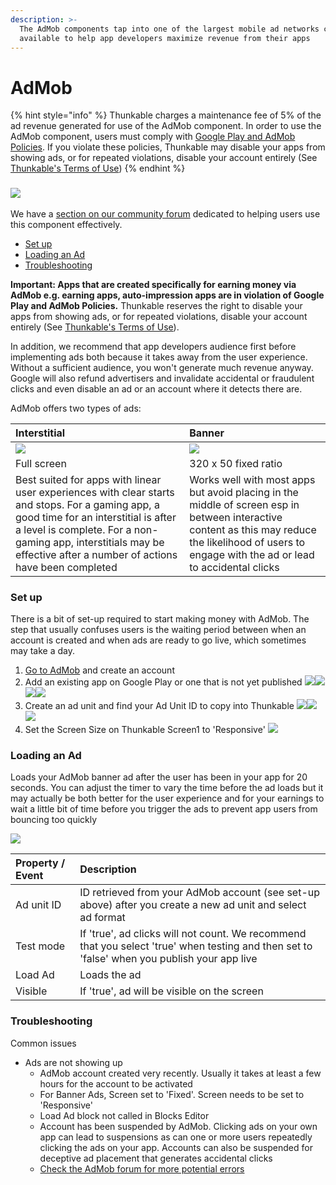 ```yaml
---
description: >-
  The AdMob components tap into one of the largest mobile ad networks currently
  available to help app developers maximize revenue from their apps
---
```


# AdMob

{% hint style="info" %}
Thunkable charges a maintenance fee of 5% of the ad revenue generated for use of the AdMob component. In order to use the AdMob component, users must comply with [Google Play and AdMob Policies](https://support.google.com/googleplay/android-developer/answer/113474). If you violate these policies, Thunkable may disable your apps from showing ads, or for repeated violations, disable your account entirely \(See [Thunkable's Terms of Use](https://thunkable.com/#/terms)\)
{% endhint %}

###  ![](../../../../.gitbook/assets/admob-icon.png)

We have a [section on our community forum](https://community.thunkable.com/c/professional/admob) dedicated to helping users use this component effectively.

* [Set up](admob.md#set-up)
* [Loading an Ad](admob.md#loading-an-ad)
* [Troubleshooting](admob.md#troubleshooting)

**Important: Apps that are created specifically for earning money via AdMob e.g. earning apps, auto-impression apps are in violation of Google Play and AdMob Policies.** Thunkable reserves the right to disable your apps from showing ads, or for repeated violations, disable your account entirely \(See [Thunkable's Terms of Use](https://thunkable.com/#/terms)\).

In addition, we recommend that app developers audience first before implementing ads both because it takes away from the user experience. Without a sufficient audience, you won't generate much revenue anyway. Google will also refund advertisers and invalidate accidental or fraudulent clicks and even disable an ad or an account where it detects there are.

AdMob offers two types of ads:

| Interstitial | Banner |
| :--- | :--- |
| ![](../../../../.gitbook/assets/admob-fig-1.png) | ![](../../../../.gitbook/assets/admob-fig-2.png) |
| Full screen | 320 x 50 fixed ratio |
| Best suited for apps with linear user experiences with clear starts and stops.  For a gaming app, a good time for an interstitial is after a level is complete.  For a non-gaming app, interstitials may be effective after a number of actions have been completed | Works well with most apps but avoid placing in the middle of screen esp in between interactive content as this may reduce the likelihood of users to engage with the ad or lead to accidental clicks |

### Set up

There is a bit of set-up required to start making money with AdMob. The step that usually confuses users is the waiting period between when an account is created and when ads are ready to go live, which sometimes may take a day.

1. [Go to AdMob](https://www.google.com/admob/) and create an account 
2. Add an existing app on Google Play or one that is not yet published ![](../../../../.gitbook/assets/admob-fig-3.png)![](../../../../.gitbook/assets/admob-fig-4.png)![](../../../../.gitbook/assets/admob-fig-5.png)![](../../../../.gitbook/assets/admob-fig-6.png)
3. Create an ad unit and find your Ad Unit ID to copy into Thunkable  ![](../../../../.gitbook/assets/admob-fig-7.png)![](../../../../.gitbook/assets/admob-fig-8.png)![](../../../../.gitbook/assets/admob-fig-9.png)
4. Set the Screen Size on Thunkable Screen1 to 'Responsive' ![](../../../../.gitbook/assets/admob-fig-10.png)

### Loading an Ad

Loads your AdMob banner ad after the user has been in your app for 20 seconds. You can adjust the timer to vary the time before the ad loads but it may actually be both better for the user experience and for your earnings to wait a little bit of time before you trigger the ads to prevent app users from bouncing too quickly

![](../../../../.gitbook/assets/admob-blocks-1.png)

| Property / Event | Description |
| :--- | :--- |
| Ad unit ID | ID retrieved from your AdMob account \(see set-up above\) after you create a new ad unit and select ad format |
| Test mode | If 'true', ad clicks will not count. We recommend that you select 'true' when testing and then set to 'false' when you publish your app live |
| Load Ad | Loads the ad |
| Visible | If 'true', ad will be visible on the screen |

### Troubleshooting

Common issues

* Ads are not showing up
  * AdMob account created very recently. Usually it takes at least a few hours for the account to be activated
  * For Banner Ads, Screen set to 'Fixed'. Screen needs to be set to 'Responsive'
  * Load Ad block not called in Blocks Editor
  * Account has been suspended by AdMob. Clicking ads on your own app can lead to suspensions as can one or more users repeatedly clicking the ads on your app. Accounts can also be suspended for deceptive ad placement that generates accidental clicks
  * [Check the AdMob forum for more potential errors](https://community.thunkable.com/c/professional/admob)

